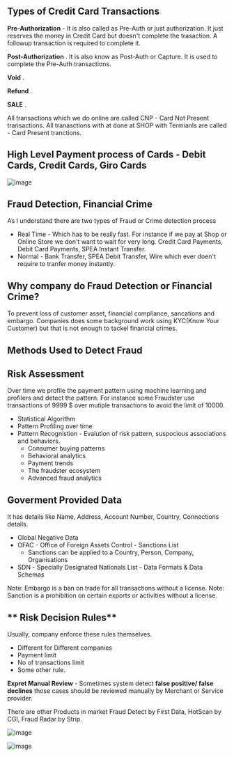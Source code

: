 Types of Credit Card Transactions
-----------------------------------
**Pre-Authorization** - It is also called as Pre-Auth or just authorization. It just reserves the money in Credit Card but doesn't complete the trasaction. A followup transaction is required to complete it.

**Post-Authorization** . It is also know as Post-Auth or Capture. It is used to complete the Pre-Auth transactions. 

**Void** . 

**Refund** .  

**SALE** . 

All transactions which we do online are called CNP - Card Not Present transactions.
All tranasctions with at done at SHOP with Termianls are called - Card Present tranctions.

High Level Payment process of Cards - Debit Cards, Credit Cards, Giro Cards
----------------------------------------------------------------------------

![image](https://user-images.githubusercontent.com/2181212/123215403-add69100-d4c8-11eb-8718-7dae49eebb45.png)

Fraud Detection, Financial Crime
--------------------------------------

As I understand there are two types of Fraud or Crime detection process
* Real Time - Which has to be really fast. For instance if we pay at Shop or Online Store we don't want to wait for very long. Credit Card Payments, Debit Card Payments, SPEA Instant Transfer.
* Normal  - Bank Transfer, SPEA Debit Transfer, Wire which ever doen't require to tranfer money instantly.

Why company do Fraud Detection or Financial Crime?
--------------------------------------------------
To prevent loss of customer asset, financial compliance, sancations and embargo. Companies does some background work using KYC(Know Your Customer) but that is not enough to tackel financial crimes. 

Methods Used to Detect Fraud
------------------------------

**Risk Assessment** 
---------------------
Over time we profile the payment pattern using machine learning and profilers and detect the pattern. For instance some Fraudster use transactions of 9999 $ over mutiple transactions to avoid the limit of 10000. 
  * Statistical Algorithm
  * Pattern Profiling over time
  * Pattern Recognistion - Evalution of risk pattern, suspocious associations and behaviors.
     *   Consumer buying patterns
     *   Behavioral analytics
     *   Payment trends
     *   The fraudster ecosystem
     *   Advanced fraud analytics

**Goverment Provided Data**
-------------------------------
It has details like Name, Address, Account Number, Country, Connections details.
* Global Negative Data
* OFAC - Office of Foreign Assets Control - Sanctions List
  * Sanctions can be applied to a Country, Person, Company, Organisations   
* SDN - Specially Designated Nationals List - Data Formats & Data Schemas

Note: Embargo is a ban on trade for all transactions without a license.
Note: Sanction is a prohibition on certain exports or activities without a license.

** Risk Decision Rules** 
-------------------------
Usually, company enforce these rules themselves.
  * Different for Different companies 
  * Payment limit
  * No of transactions limit
  * Some other rule.

**Expret Manual Review** - Sometimes system detect **false positive/ false declines** those cases should be reviewed manually by Merchant or Service provider. 

There are other Products in market Fraud Detect by First Data, HotScan by CGI,  Fraud Radar by Strip.


![image](https://user-images.githubusercontent.com/2181212/123222148-eded4200-d4cf-11eb-96e5-4fe591ca2111.png)

![image](https://user-images.githubusercontent.com/2181212/123222341-24c35800-d4d0-11eb-9f02-54457eedefcf.png)



